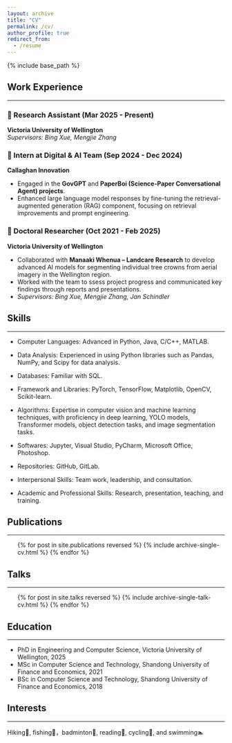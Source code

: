 ```yaml
---
layout: archive
title: "CV"
permalink: /cv/
author_profile: true
redirect_from:
  - /resume
---
```


{% include base_path %}


## Work Experience
---
### 🎯 Research Assistant (Mar 2025 - Present)  
**Victoria University of Wellington**  
*Supervisors: Bing Xue, Mengjie Zhang*



### 🎯 Intern at Digital & AI Team (Sep 2024 - Dec 2024)  
**Callaghan Innovation**  
- Engaged in the **GovGPT** and **PaperBoi (Science-Paper Conversational Agent) projects**.
- Enhanced large language model responses by fine-tuning the retrieval-augmented generation (RAG) component, focusing on retrieval improvements and prompt engineering.  


### 🎯 Doctoral Researcher (Oct 2021 - Feb 2025)  
**Victoria University of Wellington**  
- Collaborated with **Manaaki Whenua – Landcare Research** to develop advanced AI models for segmenting individual tree crowns from aerial imagery in the Wellington region.  
- Worked with the team to ssess project progress and communicated key findings through reports and presentations.  
- *Supervisors: Bing Xue, Mengjie Zhang, Jan Schindler*

 
## Skills
---

* Computer Languages: Advanced in Python, Java, C/C++, MATLAB.

* Data Analysis: Experienced in using Python libraries such as Pandas, NumPy, and Scipy for data analysis.

* Databases: Familiar with SQL.

* Framework and Libraries: PyTorch, TensorFlow, Matplotlib, OpenCV, Scikit-learn.

* Algorithms: Expertise in computer vision and machine learning techniques, with proficiency in deep learning, YOLO models, Transformer models, object detection tasks, and image segmentation tasks.

* Softwares: Jupyter, Visual Studio, PyCharm, Microsoft Office, Photoshop.

* Repositories: GitHub, GitLab.

* Interpersonal Skills: Team work, leadership, and consultation.

* Academic and Professional Skills: Research, presentation, teaching, and training.
 

## Publications
---
  <ul>{% for post in site.publications reversed %}
    {% include archive-single-cv.html %}
  {% endfor %}</ul>
  
 
## Talks
---
  <ul>{% for post in site.talks reversed %}
    {% include archive-single-talk-cv.html  %}
  {% endfor %}</ul>


## Education
---

* PhD in Engineering and Computer Science, Victoria University of Wellington, 2025
* MSc in Computer Science and Technology, Shandong University of Finance and Economics, 2021
* BSc in Computer Science and Technology, Shandong University of Finance and Economics, 2018  


## Interests
---

Hiking🚶, fishing🎣，badminton🏸, reading📖, cycling🚴, and swimming🏊
